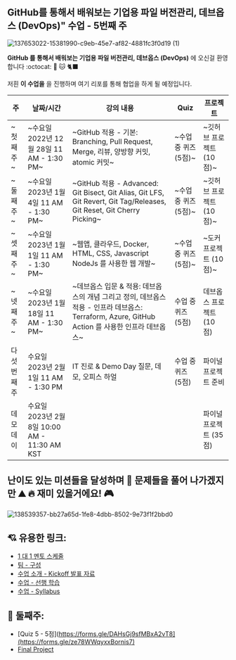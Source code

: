 ## GitHub를 통해서 배워보는 기업용 파일 버전관리, 데브옵스 (DevOps)" 수업 - 5번째 주

![137653022-15381990-c9eb-45e7-af82-4881fc3f0d19 (1)](https://user-images.githubusercontent.com/5396174/172204919-9ffb3993-1670-492e-a739-2efc25f9e8c3.gif)

**GitHub 를 통해서 배워보는 기업용 파일 버전관리, 데브옵스 (DevOps)** 에 오신걸 환영합니다 :octocat: 🐙 🐱 🐈‍⬛

저흰 **이 수업을** 을 진행하며 여기 리포를 통해 협업을 하게 될 예정입니다.

| 주 | 날짜/시간 | 강의 내용 | Quiz | 프로젝트 |
| -- | ------- | ------- | ---- | ------ |
| ~첫째주~ | ~수요일 2022년 12월 28일 11 AM - 1:30 PM~ | ~GitHub 적용 - 기본: Branching, Pull Request, Merge, 리뷰, 양방향 커밋, atomic 커밋~ | ~수업 중 퀴즈 (5점)~ | ~깃허브 프로젝트 (10점)~ |
| ~둘째주~ | ~수요일 2023년 1월 4일 11 AM - 1:30 PM~ | ~GitHub 적용 - Advanced: Git Bisect, Git Alias, Git LFS, Git Revert, Git Tag/Releases, Git Reset, Git Cherry Picking~ | ~수업 중 퀴즈 (5점)~ | ~깃허브 프로젝트 (10 점)~ |
| ~셋째주~ | ~수요일 2023년 1월 1일 11 AM - 1:30 PM~  | ~웹앱, 클라우드, Docker, HTML, CSS, Javascript NodeJs 를 사용한 웹 개발~ | ~수업 중 퀴즈 (5점)~ | ~도커 프로젝트 (10 점)~ |
| ~넷째주~ | ~수요일 2023년 1월 18일 11 AM - 1:30 PM~  | ~데브옵스 입문 & 적용: 데브옵스의 개념 그리고 정의, 데브옵스 적용 - 인프라 데브옵스: Terraform, Azure, GitHub Action 를 사용한 인프라 데브옵스~ | 수업 중 퀴즈 (5점) | 데브옵스 프로젝트 (10 점) |
| 다섯번째 주 | 수요일 2023년 2월 1일 11 AM - 1:30 PM  | IT 진로 & Demo Day 질문, 데모, 오피스 하얼 | 수업 중 퀴즈 (5점) | 파이널 프로젝트 준비 | 
| 데모데이 | 수요일 2023년 2월 8일 10:00 AM - 11:30 AM KST | | | 파이널 프로젝트 (35 점) |

## 난이도 있는 미션들을 달성하며 🏃 문제들을 풀어 나가겠지만 ⛰️ 🔥 재미 있을거에요! 🎮

![138539357-bb27a65d-1fe8-4dbb-8502-9e73f1f2bbd0](https://user-images.githubusercontent.com/5396174/172205193-57e663c0-785f-4ac6-a740-f4ffd5c1999d.gif)

## 💘 유용한 링크:
- [1 대 1 멘토 스케줄](https://docs.google.com/spreadsheets/d/1hM2wEikBpDOof7JdRIIYQPKm_zdh7s5dIJmEpinucM0/edit?usp=sharing)
- [팀 - 구성](https://docs.google.com/spreadsheets/d/1goJTEksDAKGlaKSOamR_B7vD8jDYlB0Lmo4NQjz-WgM/edit?usp=sharing)
- [수업 소개 - Kickoff 발표 자료](https://docs.google.com/presentation/d/1mFfmthJw25MPvA_-ha4uUceBhjioa9ZCW-EeCyff6g4/edit?usp=sharing)
- [수업 - 선행 학습](https://docs.google.com/document/d/1fmnEO3A3Xnd3cenEzSpQ2OxaNNMITCXukhzR74nekeU/edit?usp=sharing)
- [수업 - Syllabus](https://docs.google.com/document/d/1Wht1WQoM_yLliLDpejhbOOj6S3glNvb_yVn_RuZAfC4/edit?usp=sharing)

## 🍿 둘째주:
- [Quiz 5 - 5점](https://forms.gle/DAHsGj9sfMBxA2vT8](https://forms.gle/ze78WWqyxxBornis7)
- [Final Project](https://docs.google.com/document/d/13QddXz1_dH-yDdjHPw5z3EfeRhSI7ICStqf2CF17jIo/edit?usp=share_link)
